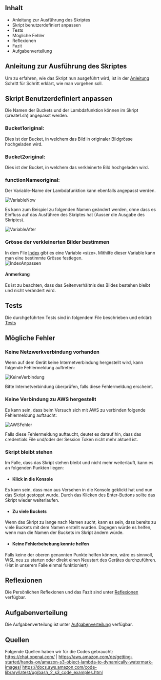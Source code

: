  ## Inhalt 

- Anleitung zur Ausführung des Skriptes 
- Skript benutzerdefiniert anpassen 
- Tests  
- Mögliche Fehler  
- Reflexionen
- Fazit
- Aufgabenverteilung  

 

## Anleitung zur Ausführung des Skriptes 

Um zu erfahren, wie das Skript nun ausgeführt wird, ist in der [Anleitung](https://github.com/markokokoko/ProjektM346/blob/main/Dokumentation/Anleitung_Ausfuehren_Skript.md) Schritt für Schritt erklärt, wie man vorgehen soll. 

 

## Skript Benutzerdefiniert anpassen 

Die Namen der Buckets  und der Lambdafunktion können im Skript (create1.sh) angepasst werden.  

 

### Bucket1original:
Dies ist der Bucket, in welchem das Bild in originaler Bildgrösse hochgeladen wird. 

### Bucket2original:
Dies ist der Bucket, in welchem das verkleinerte Bild hochgeladen wird.  

### functionNameoriginal:
Der Variable-Name der Lambdafunktion kann ebenfalls angepasst werden. 


![VariableNow](https://github.com/markokokoko/ProjektM346/blob/main/Bilder/VariableNow.png) 

Es kann zum Beispiel zu folgenden Namen geändert werden, ohne dass es Einfluss auf das Ausführen des Skriptes hat (Ausser die Ausgabe des Skriptes). 

![VariableAfter](https://github.com/markokokoko/ProjektM346/blob/main/Bilder/VaribaleAfter.png)

 

### Grösse der verkleinerten Bilder bestimmen 

In dem File [Index](https://github.com/markokokoko/ProjektM346/blob/main/Codes/Index.py) gibt es eine Variable «size». Mithilfe dieser Variable kann man eine bestimmte Grösse festlegen.  
![IndexAnpassen](https://github.com/markokokoko/ProjektM346/blob/main/Bilder/Index.png) 

#### Anmerkung 

Es ist zu beachten, dass das Seitenverhältnis des Bildes bestehen bleibt und nicht verändert wird.


## Tests 

Die durchgeführten Tests sind in folgendem File beschrieben und erklärt: [Tests]( https://github.com/markokokoko/ProjektM346/blob/main/Dokumentation/Tests.md) 

 

## Mögliche Fehler 

 

### Keine Netzwerkverbindung vorhanden 

 

Wenn auf dem Gerät keine Internetverbindung hergestellt wird, kann folgende Fehlermeldung auftreten: 

![KeineVerbindung](https://github.com/markokokoko/ProjektM346/blob/main/Bilder/KeineInternetverbindung.png) 

 

Bitte Internetverbindung überprüfen, falls diese Fehlermeldung erscheint. 

 

### Keine Verbindung zu AWS hergestellt 

Es kann sein, dass beim Versuch sich mit AWS zu verbinden folgende Fehlermeldung auftaucht: 

![AWSFehler](https://github.com/markokokoko/ProjektM346/blob/main/Bilder/AWSFehler.png) 

 

Falls diese Fehlermeldung auftaucht, deutet es darauf hin, dass das credentials File und/oder der Session Token nicht mehr aktuell ist. 

 

### Skript bleibt stehen 

 

Im Falle, dass das Skript stehen bleibt und nicht mehr weiterläuft, kann es an folgenden Punkten liegen: 

 

-	#### Klick in die Konsole 

Es kann sein, dass man aus Versehen in die Konsole geklickt hat und nun das Skript gestoppt wurde. Durch das Klicken des Enter-Buttons sollte das Skript wieder weiterlaufen. 

 

-	#### Zu viele Buckets 

Wenn das Skript zu lange nach Namen sucht, kann es sein, dass bereits zu viele Buckets mit dem Namen erstellt wurden. Dagegen würde es helfen, wenn man die Namen der Buckets im Skript ändern würde.  

 

-	#### Keine Fehlerbehebung konnte helfen 

Falls keine der oberen genannten Punkte helfen können, wäre es sinnvoll, WSL neu zu starten oder direkt einen Neustart des Gerätes durchzuführen. (Hat in unserem Falle einmal funktioniert) 

## Reflexionen 

Die Persönlichen Reflexionen und das Fazit sind unter [Reflexionen](https://github.com/markokokoko/ProjektM346/blob/main/Dokumentation/reflexionen.md) verfügbar. 

## Aufgabenverteilung

Die Aufgabenverteilung ist unter [Aufgabenverteilung](https://github.com/markokokoko/ProjektM346/blob/main/Dokumentation/Aufgabenverteilung.md) verfügbar. 

## Quellen
Folgende Quellen haben wir für die Codes gebraucht:
https://chat.openai.com/ | 
https://aws.amazon.com/de/getting-started/hands-on/amazon-s3-object-lambda-to-dynamically-watermark-images/
https://docs.aws.amazon.com/code-library/latest/ug/bash_2_s3_code_examples.html

